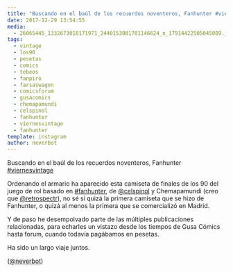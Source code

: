 ```yaml
---
title: "Buscando en el baúl de los recuerdos noventeros, Fanhunter #viernesvintage"
date: 2017-12-29 13:54:55
media: 
  - 26065445_1332673010171971_2440153001701146624_n_17914422505045009.jpg
tags: 
  - vintage
  - los90
  - pesetas
  - comics
  - tebeos
  - fanpiro
  - farsaswagon
  - comicsforum
  - gusacomics
  - chemapamundi
  - celspinol
  - fanhunter
  - viernesvintage
  - fanhunter
template: instagram
author: neverbot
---
```


Buscando en el baúl de los recuerdos noventeros, Fanhunter [#viernesvintage](/tags/viernesvintage)


Ordenando el armario ha aparecido esta camiseta de finales de los 90 del juego de rol basado en [#fanhunter](/tags/fanhunter), de [@celspinol](https://instagram.com/celspinol) y Chemapamundi (creo que [@retrospectr](https://instagram.com/retrospectr)), no sé si quizá la primera camiseta que se hizo de Fanhunter, o quizá al menos la primera que se comercializó en Madrid.


Y de paso he desempolvado parte de las múltiples publicaciones relacionadas, para echarles un vistazo desde los tiempos de Gusa Cómics hasta forum, cuando todavía pagábamos en pesetas.


Ha sido un largo viaje juntos.


([@neverbot](https://instagram.com/neverbot))





